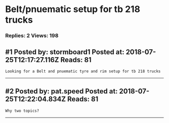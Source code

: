# Belt/pnuematic setup for tb 218 trucks

### Replies: 2 Views: 198

## \#1 Posted by: stormboard1 Posted at: 2018-07-25T12:17:27.116Z Reads: 81

```
Looking for a Belt and pnuematic tyre and rim setup for tb 218 trucks
```

---
## \#2 Posted by: pat.speed Posted at: 2018-07-25T12:22:04.834Z Reads: 81

```
Why two topics?
```

---
